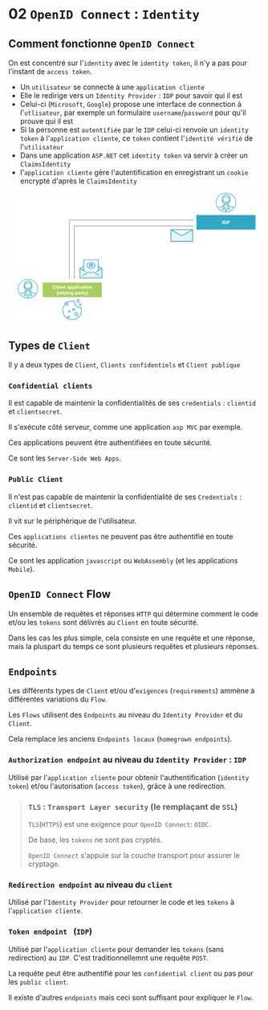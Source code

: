 # 02 `OpenID Connect` : `Identity`



## Comment fonctionne `OpenID Connect`

On est concentré sur l'`identity` avec le `identity token`, il n'y a pas pour l'instant de `access token`.

- Un `utilisateur` se connecte à une `application cliente`
- Elle le redirige vers un `Identity Provider` : `IDP` pour savoir qui il est
- Celui-ci (`Microsoft`, `Google`) propose une interface de connection à l'`utlisateur`, par exemple un formulaire `username`/`password` pour qu'il prouve qui il est
- Si la personne est `autentifiée` par le `IDP` celui-ci renvoie un `identity token` à l'`application cliente`, ce `token` contient l'`identité vérifié` de l'`utilisateur`
- Dans une application `ASP.NET` cet `identity token` va servir à créer un `ClaimsIdentity`
- l'`application cliente` gère l'autentification en enregistrant un `cookie` encrypté d'après le `ClaimsIdentity`

<img src="assets/how-openid-connect-works.png" alt="how-openid-connect-works" style="zoom:50%;" />



## Types de `Client`

Il y a deux types de `Client`, `Clients confidentiels` et `Client publique`

### `Confidential clients`

Il est capable de maintenir la confidentialités de ses `credentials` : `clientid` et `clientsecret`.

Il s'exécute côté serveur, comme une application `asp MVC` par exemple.

Ces applications peuvent être authentifiées en toute sécurité.

Ce sont les `Server-Side Web Apps`.



### `Public Client`

Il n'est pas capable de maintenir la confidentialité de ses `Credentials` : `clientid` et `clientsecret`.

Il vit sur le périphérique de l'utilisateur.

Ces `applications clientes` ne peuvent pas être authentifié en toute sécurité.

Ce sont les application `javascript` ou `WebAssembly` (et les applications `Mobile`).



## `OpenID Connect` Flow

Un ensemble de requêtes et réponses `HTTP` qui détermine comment le code et/ou les `tokens` sont délivrés au `Client` en toute sécurité.

Dans les cas les plus simple, cela consiste en une requête et une réponse, mais la pluspart du temps ce sont plusieurs requêtes et plusieurs réponses.



## `Endpoints`

Les différents types de `Client` et/ou d'`exigences` (`requirements`) ammène à différentes variations du `Flow`.

Les `Flows` utilisent des `Endpoints` au niveau du `Identity Provider` et du `Client`.

Cela remplace les anciens `Endpoints locaux` (`homegrown endpoints`).



### `Authorization endpoint` au niveau du `Identity Provider` : `IDP`

Utilisé par l'`application cliente` pour obtenir l'authentification (`identity token`) et/ou l'autorisation (`access token`), grâce à une redirection.

> ### `TLS` : `Transport Layer security` (le remplaçant de `SSL`)
>
> `TLS`(`HTTPS`) est une exigence pour `OpenID Connect`: `OIDC`.
>
> De base, les `tokens` ne sont pas cryptés.
>
> `OpenID Connect` s'appuie sur la couche transport pour assurer le cryptage.



### `Redirection endpoint` au niveau du `client`

Utilisé par l'`Identity Provider` pour retourner le code et les `tokens` à l'`application cliente`.



### `Token endpoint ` (`IDP`)

Utilisé par l'`application cliente` pour demander les `tokens` (sans redirection) au `IDP`. C'est traditionnellemnt une requête `POST`.

La requête peut être authentifié pour les `confidential client` ou pas pour les `public client`.



Il existe d'autres `endpoints` mais ceci sont suffisant pour expliquer le `Flow`.


















